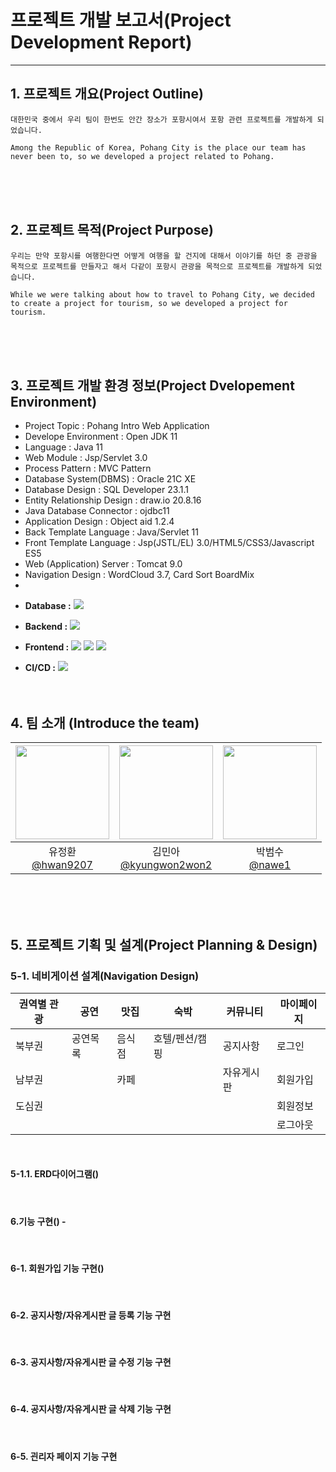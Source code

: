 # 프로젝트 개발 보고서(Project Development Report)
-----------------------------------------------
## 1. 프로젝트 개요(Project Outline)
    
    대한민국 중에서 우리 팀이 한번도 안간 장소가 포항시여서 포항 관련 프로젝트를 개발하게 되었습니다.

    Among the Republic of Korea, Pohang City is the place our team has never been to, so we developed a project related to Pohang.
	
    
<br><br><br>

## 2. 프로젝트 목적(Project Purpose)
    
    우리는 만약 포항시를 여행한다면 어떻게 여행을 할 건지에 대해서 이야기를 하던 중 관광을 목적으로 프로젝트를 만들자고 해서 다같이 포항시 관광을 목적으로 프로젝트를 개발하게 되었습니다.

    While we were talking about how to travel to Pohang City, we decided to create a project for tourism, so we developed a project for tourism.
	

<br><br><br>

## 3. 프로젝트 개발 환경 정보(Project Dvelopement Environment)

- Project Topic : Pohang Intro Web Application
- Develope Environment : Open JDK 11
- Language : Java 11
- Web Module : Jsp/Servlet 3.0
- Process Pattern : MVC Pattern
- Database System(DBMS) : Oracle 21C XE
- Database Design : SQL Developer 23.1.1
- Entity Relationship Design : draw.io 20.8.16
- Java Database Connector : ojdbc11
- Application Design : Object aid 1.2.4
- Back Template Language : Java/Servlet 11
- Front Template Language : Jsp(JSTL/EL) 3.0/HTML5/CSS3/Javascript ES5
- Web (Application) Server : Tomcat 9.0
- Navigation Design : WordCloud 3.7, Card Sort BoardMix
- 
* **Database :** <img src="https://img.shields.io/badge/mariaDB-003545?style=for-the-badge&logo=mariaDB&logoColor=white"/>
  
* **Backend :**  <img src="https://img.shields.io/badge/oracle-F80000?style=for-the-badge&logo=oracle&logoColor=white"/>
  
* **Frontend :** <img src="https://img.shields.io/badge/html5-E34F26?style=for-the-badge&logo=html5&logoColor=white"/> <img src="https://img.shields.io/badge/css-1572B6?style=for-the-badge&logo=css3&logoColor=white"/> <img src="https://img.shields.io/badge/javascript-F7DF1E?style=for-the-badge&logo=javascript&logoColor=black"/><br/>
  
* **CI/CD :** <img src="https://img.shields.io/badge/github-181717?style=for-the-badge&logo=github&logoColor=white"> 
<br><br><br>

## 4. 팀 소개 (Introduce the team)
<center>

|<img src="https://avatars.githubusercontent.com/u/160584145?v=4" width="150" height="150"/>|<img src="https://avatars.githubusercontent.com/u/110553201?v=4" width="150" height="150"/>|<img src="https://avatars.githubusercontent.com/u/161221357?v=4" width="150" height="150"/>
|:-:|:-:|:-:|
|유정환<br/>[@hwan9207](https://github.com/hwan9207)|김민아<br/>[@kyungwon2won2](https://github.com/kyungwon2won2)|박범수<br/>[@nawe1](https://github.com/nawe1)|

</center>

<br><br><br>


## 5. 프로젝트 기획 및 설계(Project Planning & Design)

### 5-1. 네비게이션 설계(Navigation Design)

| 권역별 관광 | 공연  | 맛집  | 숙박 | 커뮤니티 | 마이페이지 |
|------------|-----  |------ |-----|---------|------------|
| 북부권    | 공연목록 | 음식점|호텔/펜션/캠핑 | 공지사항    |로그인
| 남부권    |         | 카페  |               | 자유게시판 | 회원가입  
| 도심권    |         |       |              |            | 회원정보
|           |         |      |               |            | 로그아웃       
<br>

#### 5-1.1. ERD다이어그램() 
<!-- ![ERD Diagram](https://github.com/nawe1/team01/assets/161221357/0fef539e-aca0-4703-92b4-efdc3ef92224) -->


<br>

#### 6.기능 구현() - 

<br>

####  6-1. 회원가입 기능 구현()

<br>

#### 6-2. 공지사항/자유게시판 글 등록 기능 구현

<br>



#### 6-3. 공지사항/자유게시판 글 수정 기능 구현

<br>

#### 6-4. 공지사항/자유게시판 글 삭제 기능 구현

<br>

#### 6-5. 괸리자 페이지 기능 구현

<br>
